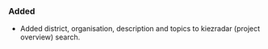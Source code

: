 ### Added

- Added district, organisation, description and topics to kiezradar (project overview) search.
